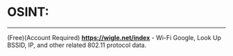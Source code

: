 # OSINT:
-----
(Free)(Account Required) **https://wigle.net/index** - Wi-Fi Google, Look Up BSSID, IP, and other related 802.11 protocol data. 
